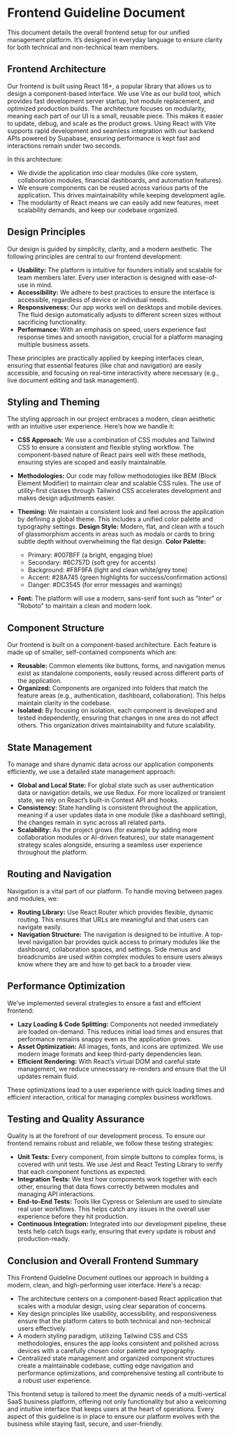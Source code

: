 # Frontend Guideline Document

This document details the overall frontend setup for our unified management platform. It’s designed in everyday language to ensure clarity for both technical and non-technical team members.

## Frontend Architecture

Our frontend is built using React 18+, a popular library that allows us to design a component-based interface. We use Vite as our build tool, which provides fast development server startup, hot module replacement, and optimized production builds. The architecture focuses on modularity, meaning each part of our UI is a small, reusable piece. This makes it easier to update, debug, and scale as the product grows. Using React with Vite supports rapid development and seamless integration with our backend APIs powered by Supabase, ensuring performance is kept fast and interactions remain under two seconds.

In this architecture:

*   We divide the application into clear modules (like core system, collaboration modules, financial dashboards, and automation features).
*   We ensure components can be reused across various parts of the application. This drives maintainability while keeping development agile.
*   The modularity of React means we can easily add new features, meet scalability demands, and keep our codebase organized.

## Design Principles

Our design is guided by simplicity, clarity, and a modern aesthetic. The following principles are central to our frontend development:

*   **Usability:** The platform is intuitive for founders initially and scalable for team members later. Every user interaction is designed with ease-of-use in mind.
*   **Accessibility:** We adhere to best practices to ensure the interface is accessible, regardless of device or individual needs.
*   **Responsiveness:** Our app works well on desktops and mobile devices. The fluid design automatically adjusts to different screen sizes without sacrificing functionality.
*   **Performance:** With an emphasis on speed, users experience fast response times and smooth navigation, crucial for a platform managing multiple business assets.

These principles are practically applied by keeping interfaces clean, ensuring that essential features (like chat and navigation) are easily accessible, and focusing on real-time interactivity where necessary (e.g., live document editing and task management).

## Styling and Theming

The styling approach in our project embraces a modern, clean aesthetic with an intuitive user experience. Here’s how we handle it:

*   **CSS Approach:** We use a combination of CSS modules and Tailwind CSS to ensure a consistent and flexible styling workflow. The component-based nature of React pairs well with these methods, ensuring styles are scoped and easily maintainable.

*   **Methodologies:** Our code may follow methodologies like BEM (Block Element Modifier) to maintain clear and scalable CSS rules. The use of utility-first classes through Tailwind CSS accelerates development and makes design adjustments easier.

*   **Theming:** We maintain a consistent look and feel across the application by defining a global theme. This includes a unified color palette and typography settings. **Design Style:** Modern, flat, and clean with a touch of glassmorphism accents in areas such as modals or cards to bring subtle depth without overwhelming the flat design. **Color Palette:**

    *   Primary: #007BFF (a bright, engaging blue)
    *   Secondary: #6C757D (soft grey for accents)
    *   Background: #F8F9FA (light and clean white/grey tone)
    *   Accent: #28A745 (green highlights for success/confirmation actions)
    *   Danger: #DC3545 (for error messages and warnings)

*   **Font:** The platform will use a modern, sans-serif font such as "Inter" or "Roboto" to maintain a clean and modern look.

## Component Structure

Our frontend is built on a component-based architecture. Each feature is made up of smaller, self-contained components which are:

*   **Reusable:** Common elements like buttons, forms, and navigation menus exist as standalone components, easily reused across different parts of the application.
*   **Organized:** Components are organized into folders that match the feature areas (e.g., authentication, dashboard, collaboration). This helps maintain clarity in the codebase.
*   **Isolated:** By focusing on isolation, each component is developed and tested independently, ensuring that changes in one area do not affect others. This organization drives maintainability and future scalability.

## State Management

To manage and share dynamic data across our application components efficiently, we use a detailed state management approach:

*   **Global and Local State:** For global state such as user authentication data or navigation details, we use Redux. For more localized or transient state, we rely on React’s built-in Context API and hooks.
*   **Consistency:** State handling is consistent throughout the application, meaning if a user updates data in one module (like a dashboard setting), the changes remain in sync across all related parts.
*   **Scalability:** As the project grows (for example by adding more collaboration modules or AI-driven features), our state management strategy scales alongside, ensuring a seamless user experience throughout the platform.

## Routing and Navigation

Navigation is a vital part of our platform. To handle moving between pages and modules, we:

*   **Routing Library:** Use React Router which provides flexible, dynamic routing. This ensures that URLs are meaningful and that users can navigate easily.
*   **Navigation Structure:** The navigation is designed to be intuitive. A top-level navigation bar provides quick access to primary modules like the dashboard, collaboration spaces, and settings. Side menus and breadcrumbs are used within complex modules to ensure users always know where they are and how to get back to a broader view.

## Performance Optimization

We’ve implemented several strategies to ensure a fast and efficient frontend:

*   **Lazy Loading & Code Splitting:** Components not needed immediately are loaded on-demand. This reduces initial load times and ensures that performance remains snappy even as the application grows.
*   **Asset Optimization:** All images, fonts, and icons are optimized. We use modern image formats and keep third-party dependencies lean.
*   **Efficient Rendering:** With React’s virtual DOM and careful state management, we reduce unnecessary re-renders and ensure that the UI updates remain fluid.

These optimizations lead to a user experience with quick loading times and efficient interaction, critical for managing complex business workflows.

## Testing and Quality Assurance

Quality is at the forefront of our development process. To ensure our frontend remains robust and reliable, we follow these testing strategies:

*   **Unit Tests:** Every component, from simple buttons to complex forms, is covered with unit tests. We use Jest and React Testing Library to verify that each component functions as expected.
*   **Integration Tests:** We test how components work together with each other, ensuring that data flows correctly between modules and managing API interactions.
*   **End-to-End Tests:** Tools like Cypress or Selenium are used to simulate real user workflows. This helps catch any issues in the overall user experience before they hit production.
*   **Continuous Integration:** Integrated into our development pipeline, these tests help catch bugs early, ensuring that every update is robust and production-ready.

## Conclusion and Overall Frontend Summary

This Frontend Guideline Document outlines our approach in building a modern, clean, and high-performing user interface. Here's a recap:

*   The architecture centers on a component-based React application that scales with a modular design, using clear separation of concerns.
*   Key design principles like usability, accessibility, and responsiveness ensure that the platform caters to both technical and non-technical users effectively.
*   A modern styling paradigm, utilizing Tailwind CSS and CSS methodologies, ensures the app looks consistent and polished across devices with a carefully chosen color palette and typography.
*   Centralized state management and organized component structures create a maintainable codebase, cutting edge navigation and performance optimizations, and comprehensive testing all contribute to a robust user experience.

This frontend setup is tailored to meet the dynamic needs of a multi-vertical SaaS business platform, offering not only functionality but also a welcoming and intuitive interface that keeps users at the heart of operations. Every aspect of this guideline is in place to ensure our platform evolves with the business while staying fast, secure, and user-friendly.
